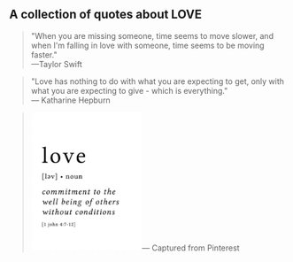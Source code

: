 ## __A collection of quotes about LOVE__

> "When you are missing someone, time seems to move slower, and when I'm falling in love with someone, time seems to be moving faster."<br/>—​ Taylor Swift

> "Love has nothing to do with what you are expecting to get, only with what you are expecting to give - which is everything."<br/>—​ Katharine Hepburn

> <p><img src="pic/love.jpg" length=200 width=200 align=left/>—​ Captured from Pinterest</p>

